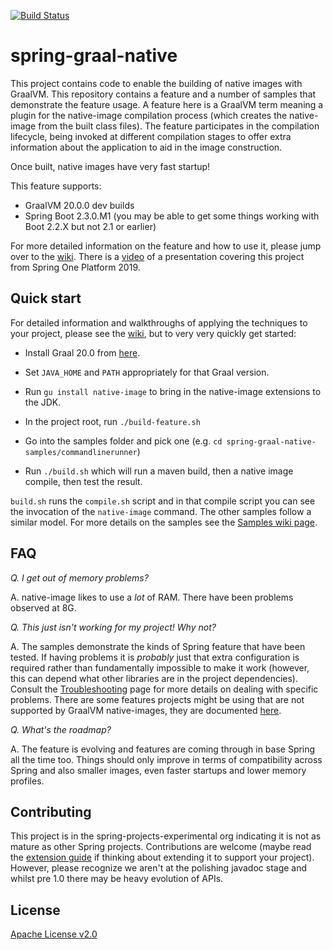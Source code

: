 [![Build Status](https://ci.spring.io/api/v1/teams/spring-graal-native/pipelines/spring-graal-native/badge)](https://ci.spring.io/teams/spring-graal-native/pipelines/spring-graal-native)

# spring-graal-native

This project contains code to enable the building of native images with GraalVM.
This repository contains a feature and a number of samples that demonstrate the feature usage. A feature here is a GraalVM term meaning a plugin for the native-image compilation process (which creates the native-image from the built class files). The feature participates in the compilation lifecycle, being invoked at different compilation stages to offer extra information about the application to aid in the image construction.

Once built, native images have very fast startup!

This feature supports:

- GraalVM 20.0.0 dev builds
- Spring Boot 2.3.0.M1 (you may be able to get some things working with Boot 2.2.X but not 2.1 or earlier)

For more detailed information on the feature and how to use it, please jump over to the [wiki](https://github.com/spring-projects-experimental/spring-graal-native/wiki). There is a [video](https://www.youtube.com/watch?v=OxS66Q26ykA) of a presentation covering this project from Spring One Platform 2019.


## Quick start

For detailed information and walkthroughs of applying the techniques to your project, please see the [wiki](https://github.com/spring-projects-experimental/spring-graal-native/wiki), but to very very quickly get started:

- Install Graal 20.0 from [here](https://github.com/graalvm/graalvm-ce-builds/releases).

- Set `JAVA_HOME` and `PATH` appropriately for that Graal version.

- Run `gu install native-image` to bring in the native-image extensions to the JDK.

- In the project root, run `./build-feature.sh` 

- Go into the samples folder and pick one (e.g. `cd spring-graal-native-samples/commandlinerunner`)

- Run `./build.sh` which will run a maven build, then a native image compile, then test the result.

`build.sh` runs the `compile.sh` script and in that compile script you can see the invocation of the `native-image` command. The other samples follow a similar model. For more details on the samples see the [Samples wiki page](https://github.com/spring-projects-experimental/spring-graal-native/wiki/Samples).

## FAQ

*Q. I get out of memory problems?*

A. native-image likes to use a _lot_ of RAM. There have been problems observed at 8G.

*Q. This just isn't working for my project! Why not?*

A. The samples demonstrate the kinds of Spring feature that have been tested. If having problems it is *probably* just that extra configuration is required rather than fundamentally impossible to make it work (however, this can depend what other libraries are in the project dependencies). Consult the [Troubleshooting](https://github.com/spring-projects-experimental/spring-graal-native/wiki/Troubleshooting) page for more details on dealing with specific problems. There are some features projects might be using that are not supported by GraalVM native-images, they are documented [here](https://github.com/oracle/graal/blob/master/substratevm/LIMITATIONS.md).

*Q. What's the roadmap?*

A. The feature is evolving and features are coming through in base Spring all the time too. Things should only improve in terms of compatibility across Spring and also smaller images, even faster startups and lower memory profiles.


## Contributing

This project is in the spring-projects-experimental org indicating it is not as mature as other Spring projects. Contributions are welcome (maybe read the [extension guide](https://github.com/spring-projects-experimental/spring-graal-native/wiki/ExtensionGuide) if thinking about extending it to support your project). However, please recognize we aren't at the polishing javadoc stage and whilst pre 1.0 there may be heavy evolution of APIs.


## License

[Apache License v2.0](https://www.apache.org/licenses/LICENSE-2.0)

